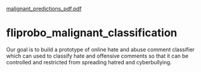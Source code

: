 [malignant_predictions_pdf.pdf](https://github.com/asiwach08/fliprobo_malignant_classification/files/7135114/malignant_predictions_pdf.pdf)
# fliprobo_malignant_classification
Our goal is to build a prototype of online hate and abuse comment classifier which can used to classify hate and offensive comments so that it can be controlled and restricted from spreading hatred and cyberbullying. 
